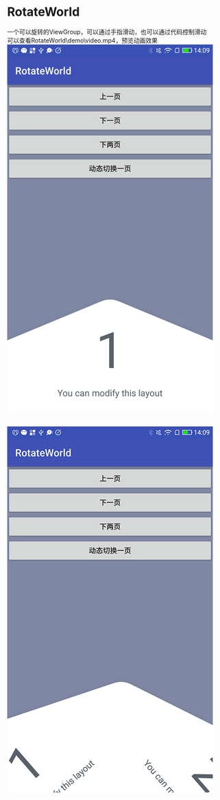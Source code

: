 # RotateWorld
一个可以旋转的ViewGroup，可以通过手指滑动，也可以通过代码控制滑动 <br> 
可以查看RotateWorld\demo\video.mp4，预览动画效果<br> 
![](https://github.com/zyying/RotateWorld/blob/master/demo/pic1.png)  <br><br><br>
![](https://github.com/zyying/RotateWorld/blob/master/demo/pic2.png)  <br>
